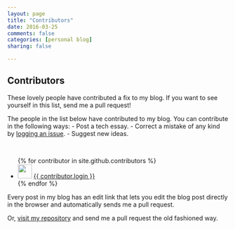 ```yaml
---
layout: page
title: "Contributors"
date: 2016-03-25
comments: false
categories: [personal blog]
sharing: false

---
```


## Contributors

These lovely people have contributed a fix to my blog. If you want
to see yourself in this list, send me a pull request!

The people in the list below have contributed to my blog. You can contribute in the following ways:
    - Post a tech essay.
    - Correct a mistake of any kind by [logging an issue](https://github.com/yaobinwen/yaobinwen.github.io/issues/new).
    - Suggest new ideas.

<br />

<ul>
{% for contributor in site.github.contributors %}
  <li>
    <img src="{{ contributor.avatar_url }}" width="32" height="32" /> <a href="{{ contributor.html_url }}">{{ contributor.login }}</a>
  </li>
{% endfor %}
</ul>

Every post in my blog has an edit link that lets you edit the blog post directly in the browser and automatically sends me a pull request.

Or, [visit my repository]({{site.github.repository_url}}) and send me a pull request the old fashioned way.
